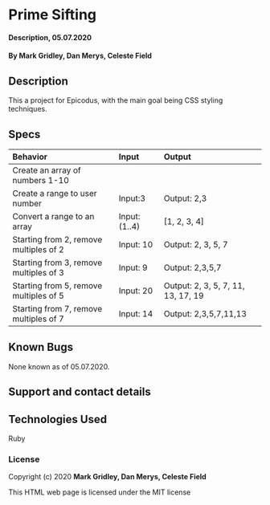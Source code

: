 # Prime Sifting

#### Description, 05.07.2020

#### **By Mark Gridley, Dan Merys, Celeste Field**

## Description

This a project for Epicodus, with the main goal being CSS styling techniques.

## Specs

|Behavior|Input|Output|
| :-----|:-----|:-----|
| Create an array of numbers 1-10 | 
| Create a range to user number | Input:3  | Output: 2,3  |
| Convert a range to an array |  Input: (1..4) | [1, 2, 3, 4]   |
| Starting from 2, remove multiples of 2 | Input: 10 | Output: 2, 3, 5, 7|
| Starting from 3, remove multiples of 3| Input: 9 | Output: 2,3,5,7 |
| Starting from 5, remove multiples of 5| Input: 20 | Output: 2, 3, 5, 7, 11, 13, 17, 19 |
| Starting from 7, remove multiples of 7| Input: 14 | Output: 2,3,5,7,11,13|


## Known Bugs

None known as of 05.07.2020.

## Support and contact details


## Technologies Used

Ruby

### License

Copyright (c) 2020 **Mark Gridley, Dan Merys, Celeste Field**

This HTML web page is licensed under the MIT license